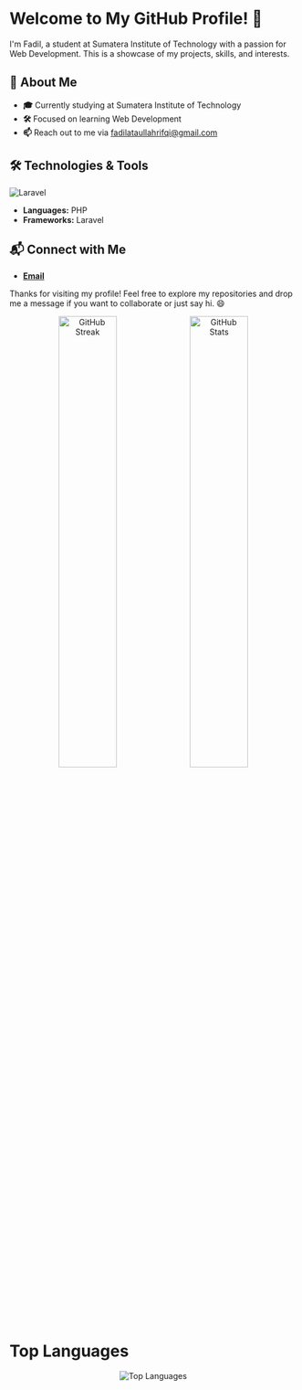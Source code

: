 # Welcome to My GitHub Profile! 🌟

I'm Fadil, a student at Sumatera Institute of Technology with a passion for Web Development. This is a showcase of my projects, skills, and interests.

## 🚀 About Me

- **🎓** Currently studying at Sumatera Institute of Technology
- **🛠️** Focused on learning Web Development
- **📫** Reach out to me via fadilataullahrifqi@gmail.com

## 🛠️ Technologies & Tools

![Laravel](https://img.shields.io/badge/-Laravel-FF2D20?style=flat&logo=laravel&logoColor=black)

- **Languages:** PHP
- **Frameworks:** Laravel

## 📬 Connect with Me

- **[Email](fadilataullahrifqi@gmail.com)**

Thanks for visiting my profile! Feel free to explore my repositories and drop me a message if you want to collaborate or just say hi. 😄

<p align="center">
  <img src="https://github-readme-streak-stats.herokuapp.com/?user=FadilRifqi&theme=dark" alt="GitHub Streak" width="45%">
  <img src="https://github-readme-stats.vercel.app/api?username=FadilRifqi&show_icons=true&hide_title=true&count_private=true&include_all_commits=true&hide=prs&theme=dark" alt="GitHub Stats" width="45%">
</p>

# Top Languages

<p align="center">
  <img src="https://github-readme-stats.vercel.app/api/top-langs/?username=FadilRifqi&layout=compact&theme=dark" alt="Top Languages">
</p>
